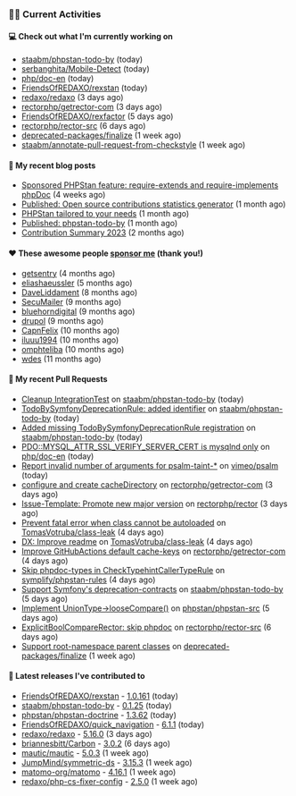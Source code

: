 ### 👨‍💻 Current Activities


#### 💻 Check out what I'm currently working on

- [staabm/phpstan-todo-by](https://github.com/staabm/phpstan-todo-by) (today)
- [serbanghita/Mobile-Detect](https://github.com/serbanghita/Mobile-Detect) (today)
- [php/doc-en](https://github.com/php/doc-en) (today)
- [FriendsOfREDAXO/rexstan](https://github.com/FriendsOfREDAXO/rexstan) (today)
- [redaxo/redaxo](https://github.com/redaxo/redaxo) (3 days ago)
- [rectorphp/getrector-com](https://github.com/rectorphp/getrector-com) (3 days ago)
- [FriendsOfREDAXO/rexfactor](https://github.com/FriendsOfREDAXO/rexfactor) (5 days ago)
- [rectorphp/rector-src](https://github.com/rectorphp/rector-src) (6 days ago)
- [deprecated-packages/finalize](https://github.com/deprecated-packages/finalize) (1 week ago)
- [staabm/annotate-pull-request-from-checkstyle](https://github.com/staabm/annotate-pull-request-from-checkstyle) (1 week ago)


#### 📜 My recent blog posts

- [Sponsored PHPStan feature: require-extends and require-implements phpDoc](https://staabm.github.io/2024/01/15/phpstan-require-extends-implements.html) (4 weeks ago)
- [Published: Open source contributions statistics generator](https://staabm.github.io/2024/01/10/oss-contribs-published.html) (1 month ago)
- [PHPStan tailored to your needs](https://staabm.github.io/2024/01/01/phpstan-customizing.html) (1 month ago)
- [Published: phpstan-todo-by](https://staabm.github.io/2023/12/17/phpstan-todo-by-published.html) (1 month ago)
- [Contribution Summary 2023](https://staabm.github.io/2023/12/07/contribution-summary-2023.html) (2 months ago)


#### ❤️ These awesome people [sponsor me](https://github.com/sponsors/staabm) (thank you!)

- [getsentry](https://github.com/getsentry) (4 months ago)
- [eliashaeussler](https://github.com/eliashaeussler) (5 months ago)
- [DaveLiddament](https://github.com/DaveLiddament) (8 months ago)
- [SecuMailer](https://github.com/SecuMailer) (9 months ago)
- [bluehorndigital](https://github.com/bluehorndigital) (9 months ago)
- [drupol](https://github.com/drupol) (9 months ago)
- [CapnFelix](https://github.com/CapnFelix) (10 months ago)
- [iluuu1994](https://github.com/iluuu1994) (10 months ago)
- [omphteliba](https://github.com/omphteliba) (10 months ago)
- [wdes](https://github.com/wdes) (11 months ago)


#### 🔨 My recent Pull Requests

- [Cleanup IntegrationTest](https://github.com/staabm/phpstan-todo-by/pull/90) on [staabm/phpstan-todo-by](https://github.com/staabm/phpstan-todo-by) (today)
- [TodoBySymfonyDeprecationRule: added identifier](https://github.com/staabm/phpstan-todo-by/pull/89) on [staabm/phpstan-todo-by](https://github.com/staabm/phpstan-todo-by) (today)
- [Added missing TodoBySymfonyDeprecationRule registration](https://github.com/staabm/phpstan-todo-by/pull/88) on [staabm/phpstan-todo-by](https://github.com/staabm/phpstan-todo-by) (today)
- [PDO::MYSQL_ATTR_SSL_VERIFY_SERVER_CERT is mysqlnd only](https://github.com/php/doc-en/pull/3176) on [php/doc-en](https://github.com/php/doc-en) (today)
- [Report invalid number of arguments for psalm-taint-*](https://github.com/vimeo/psalm/pull/10699) on [vimeo/psalm](https://github.com/vimeo/psalm) (today)
- [configure and create cacheDirectory](https://github.com/rectorphp/getrector-com/pull/2030) on [rectorphp/getrector-com](https://github.com/rectorphp/getrector-com) (3 days ago)
- [Issue-Template: Promote new major version](https://github.com/rectorphp/rector/pull/8477) on [rectorphp/rector](https://github.com/rectorphp/rector) (3 days ago)
- [Prevent fatal error when class cannot be autoloaded](https://github.com/TomasVotruba/class-leak/pull/31) on [TomasVotruba/class-leak](https://github.com/TomasVotruba/class-leak) (4 days ago)
- [DX: Improve readme](https://github.com/TomasVotruba/class-leak/pull/28) on [TomasVotruba/class-leak](https://github.com/TomasVotruba/class-leak) (4 days ago)
- [Improve GitHubActions default cache-keys](https://github.com/rectorphp/getrector-com/pull/2023) on [rectorphp/getrector-com](https://github.com/rectorphp/getrector-com) (4 days ago)
- [Skip phpdoc-types in CheckTypehintCallerTypeRule](https://github.com/symplify/phpstan-rules/pull/109) on [symplify/phpstan-rules](https://github.com/symplify/phpstan-rules) (4 days ago)
- [Support Symfony&#39;s deprecation-contracts](https://github.com/staabm/phpstan-todo-by/pull/86) on [staabm/phpstan-todo-by](https://github.com/staabm/phpstan-todo-by) (5 days ago)
- [Implement UnionType-&gt;looseCompare()](https://github.com/phpstan/phpstan-src/pull/2908) on [phpstan/phpstan-src](https://github.com/phpstan/phpstan-src) (5 days ago)
- [ExplicitBoolCompareRector: skip phpdoc](https://github.com/rectorphp/rector-src/pull/5567) on [rectorphp/rector-src](https://github.com/rectorphp/rector-src) (6 days ago)
- [Support root-namespace parent classes](https://github.com/deprecated-packages/finalize/pull/3) on [deprecated-packages/finalize](https://github.com/deprecated-packages/finalize) (1 week ago)


#### 🔭 Latest releases I've contributed to

- [FriendsOfREDAXO/rexstan](https://github.com/FriendsOfREDAXO/rexstan) - [1.0.161](https://github.com/FriendsOfREDAXO/rexstan/releases/tag/1.0.161) (today)
- [staabm/phpstan-todo-by](https://github.com/staabm/phpstan-todo-by) - [0.1.25](https://github.com/staabm/phpstan-todo-by/releases/tag/0.1.25) (today)
- [phpstan/phpstan-doctrine](https://github.com/phpstan/phpstan-doctrine) - [1.3.62](https://github.com/phpstan/phpstan-doctrine/releases/tag/1.3.62) (today)
- [FriendsOfREDAXO/quick_navigation](https://github.com/FriendsOfREDAXO/quick_navigation) - [6.1.1](https://github.com/FriendsOfREDAXO/quick_navigation/releases/tag/6.1.1) (today)
- [redaxo/redaxo](https://github.com/redaxo/redaxo) - [5.16.0](https://github.com/redaxo/redaxo/releases/tag/5.16.0) (3 days ago)
- [briannesbitt/Carbon](https://github.com/briannesbitt/Carbon) - [3.0.2](https://github.com/briannesbitt/Carbon/releases/tag/3.0.2) (6 days ago)
- [mautic/mautic](https://github.com/mautic/mautic) - [5.0.3](https://github.com/mautic/mautic/releases/tag/5.0.3) (1 week ago)
- [JumpMind/symmetric-ds](https://github.com/JumpMind/symmetric-ds) - [3.15.3](https://github.com/JumpMind/symmetric-ds/releases/tag/3.15.3) (1 week ago)
- [matomo-org/matomo](https://github.com/matomo-org/matomo) - [4.16.1](https://github.com/matomo-org/matomo/releases/tag/4.16.1) (1 week ago)
- [redaxo/php-cs-fixer-config](https://github.com/redaxo/php-cs-fixer-config) - [2.5.0](https://github.com/redaxo/php-cs-fixer-config/releases/tag/2.5.0) (1 week ago)
